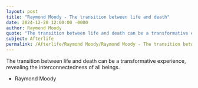 ```yaml
---
layout: post
title: "Raymond Moody - The transition between life and death"
date: 2024-12-28 12:00:00 -0000
author: Raymond Moody
quote: "The transition between life and death can be a transformative experience, revealing the interconnectedness of all beings."
subject: Afterlife
permalink: /Afterlife/Raymond Moody/Raymond Moody - The transition between life and death
---
```


The transition between life and death can be a transformative experience, revealing the interconnectedness of all beings.

- Raymond Moody
